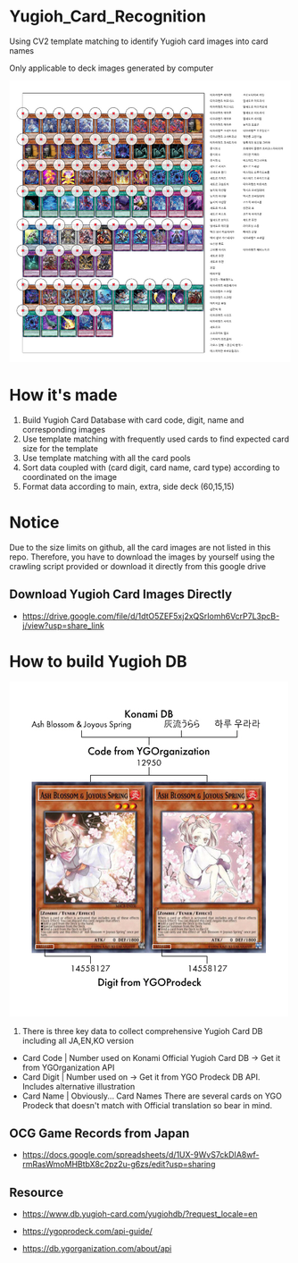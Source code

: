 # Yugioh_Card_Recognition

Using CV2 template matching to identify Yugioh card images into card names

Only applicable to deck images generated by computer 

![alt text](https://github.com/vestavesto/Yugioh_Card_Recognition/blob/main/schem_01.jpg)

# How it's made
1. Build Yugioh Card Database with card code, digit, name and corresponding images
2. Use template matching with frequently used cards to find expected card size for the template
3. Use template matching with all the card pools
4. Sort data coupled with (card digit, card name, card type) according to coordinated on the image
5. Format data according to main, extra, side deck (60,15,15)

# Notice
Due to the size limits on github, all the card images are not listed in this repo.
Therefore, you have to download the images by yourself using the crawling script provided or download it directly from this google drive

## Download Yugioh Card Images Directly
* https://drive.google.com/file/d/1dtO5ZEF5xj2xQSrIomh6VcrP7L3pcB-j/view?usp=share_link

# How to build Yugioh DB

![alt text](https://github.com/vestavesto/Yugioh_Card_Recognition/blob/main/schem_02.jpg)

1. There is three key data to collect comprehensive Yugioh Card DB including all JA,EN,KO version
- Card Code  | Number used on Konami Official Yugioh Card DB -> Get it from YGOrganization API
- Card Digit | Number used on -> Get it from YGO Prodeck DB API. Includes alternative illustration
- Card Name  | Obviously... Card Names
There are several cards on YGO Prodeck that doesn't match with Official translation so bear in mind.

## OCG Game Records from Japan
* https://docs.google.com/spreadsheets/d/1UX-9WvS7ckDIA8wf-rmRasWmoMHBtbX8c2pz2u-g6zs/edit?usp=sharing

## Resource

* https://www.db.yugioh-card.com/yugiohdb/?request_locale=en

* https://ygoprodeck.com/api-guide/

* https://db.ygorganization.com/about/api
